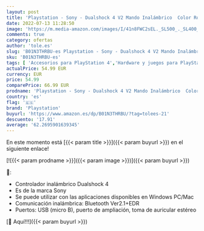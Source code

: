 ```yaml
---
layout: post
title: 'Playstation - Sony - Dualshock 4 V2 Mando Inalámbrico  Color Rojo  Magma Red   PS4 '
date: 2022-07-13 11:28:50
image: 'https://m.media-amazon.com/images/I/41n8FWC2sEL._SL500_._SL400_.jpg'
comments: true
category: ofertas
author: 'tole.es'
slug: 'B01N3THRBU-es Playstation - Sony - Dualshock 4 V2 Mando Inalámbrico...'
sku: 'B01N3THRBU-es'
tags: [ 'Accesorios para PlayStation 4','Hardware y juegos para PlayStation 4','Mandos para PlayStation 4','Mandos y controles para PlayStation 4','Videojuegos','playstation','ps4','🇪🇸', ]
actualPrice: 54.99 EUR
currency: EUR
price: 54.99
comparePrice: 66.99 EUR
prodname: 'Playstation - Sony - Dualshock 4 V2 Mando Inalámbrico  Color Rojo  Magma Red   PS4 '
country: 'es'
flag: '🇪🇸'
brand: 'Playstation'
buyurl: 'https://www.amazon.es/dp/B01N3THRBU/?tag=tolees-21'
descuento: '17.91'
average: '62.2695901639345'
---
```


En este momento está [{{< param title >}}]({{< param buyurl >}}) en el siguiente enlace!

[![{{< param prodname >}}]({{< param image >}})]({{< param buyurl >}})

🔎:

- Controlador inalámbrico Dualshock 4
- Es de la marca Sony
- Se puede utilizar con las aplicaciones disponibles en Windows PC/Mac
- Comunicación inalámbrica: Bluetooth Ver2.1+EDR
- Puertos: USB (micro B), puerto de ampliación, toma de auricular estéreo

[🛒 Aquí!!!]({{< param buyurl >}})
